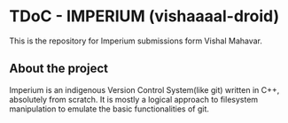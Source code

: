 # TDoC - IMPERIUM (vishaaaal-droid)

This is the repository for Imperium submissions form Vishal Mahavar.

## About the project

Imperium is an indigenous Version Control System(like git) written in C++, absolutely from scratch.
It is mostly a logical approach to filesystem manipulation to emulate the basic functionalities of git.
